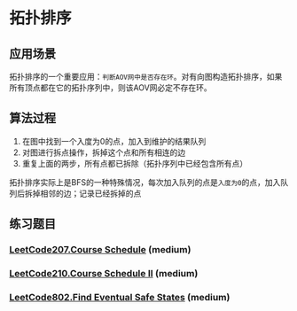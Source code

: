 # 拓扑排序

## 应用场景

拓扑排序的一个重要应用：`判断AOV网中是否存在环`。对有向图构造拓扑排序，如果所有顶点都在它的拓扑序列中，则该AOV网必定不存在环。

## 算法过程

1. 在图中找到一个入度为0的点，加入到维护的结果队列
2. 对图进行拆点操作，拆掉这个点和所有相连的边
3. 重复上面的两步，所有点都已拆除（拓扑序列中已经包含所有点）

拓扑排序实际上是BFS的一种特殊情况，每次加入队列的点是`入度为0`的点，加入队列后拆掉相邻的边；记录已经拆掉的点

## 练习题目


### [LeetCode207.Course Schedule](https://github.com/muyids/leetcode/blob/master/algorithms/201-300/207.course-schedule.md) (medium)

### [LeetCode210.Course Schedule II](https://github.com/muyids/leetcode/blob/master/algorithms/201-300/210.course-schedule-ii.md) (medium)

### [LeetCode802.Find Eventual Safe States](https://github.com/muyids/leetcode/blob/master/algorithms/801-900/802.find-eventual-safe-states.md) (medium)
